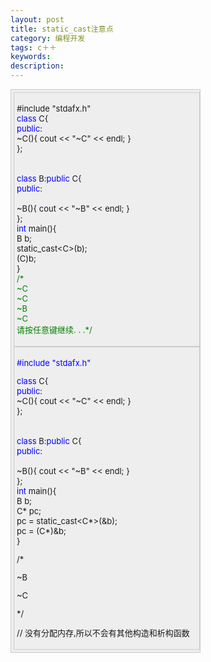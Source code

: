 ```yaml
---
layout: post
title: static_cast注意点
category: 编程开发
tags: c＋＋
keywords: 
description: 
---
```


<div style="display:inline-block;">

<div>

<div>

<div
style="border-right:#cccccc 1px solid;padding-right:5px;border-top:#cccccc 1px solid;padding-left:4px;font-size:13px;padding-bottom:4px;border-left:#cccccc 1px solid;width:98%;word-break:break-all;padding-top:4px;border-bottom:#cccccc 1px solid;background-color:#eeeeee;">

<div
style="border-right:#cccccc 1px solid;padding-right:5px;border-top:#cccccc 1px solid;padding-left:4px;padding-bottom:4px;border-left:#cccccc 1px solid;width:98%;word-break:break-all;padding-top:4px;border-bottom:#cccccc 1px solid;">

\#include "stdafx.h"\
 <span style="color:#0000ff;">class</span> C{\
 <span style="color:#0000ff;">public</span>:\
     \~C(){ cout \<\< "\~C" \<\< endl; }\
 };\
\
\
 <span style="color:#0000ff;">class</span> B:<span
style="color:#0000ff;">public</span> C{\
 <span style="color:#0000ff;">public</span>:\
\
     \~B(){ cout \<\< "\~B" \<\< endl; }\
 };\
 <span style="color:#0000ff;">int</span> main(){\
     B b;\
     static\_cast\<C\>(b);\
     (C)b;\
 }\
 <span style="color:#008000;">/\*</span><span style="color:#008000;">\
 \~C\
 \~C\
 \~B\
 \~C\
 请按任意键继续. . .</span><span style="color:#008000;">\*/</span>

</div>

<div
style="border-right:#cccccc 1px solid;padding-right:5px;border-top:#cccccc 1px solid;padding-left:4px;padding-bottom:4px;border-left:#cccccc 1px solid;width:98%;word-break:break-all;padding-top:4px;border-bottom:#cccccc 1px solid;">

<span style="color:#0000ff;">\#include "stdafx.h"</span>

<span style="color:#0000ff;">class</span> C{\
 <span style="color:#0000ff;">public</span>:\
     \~C(){ cout \<\< "\~C" \<\< endl; }\
 };\
\
\
 <span style="color:#0000ff;">class</span> B:<span
style="color:#0000ff;">public</span> C{\
 <span style="color:#0000ff;">public</span>:\
\
     \~B(){ cout \<\< "\~B" \<\< endl; }\
 };\
 <span style="color:#0000ff;">int</span> main(){\
     B b;\
     C\* pc;\
     pc = static\_cast\<C\*\>(&b);\
     pc = (C\*)&b;\
 } 

/\*

\~B

\~C

\*/

// 没有分配内存,所以不会有其他构造和析构函数

</div>

</div>

</div>

</div>

</div>






